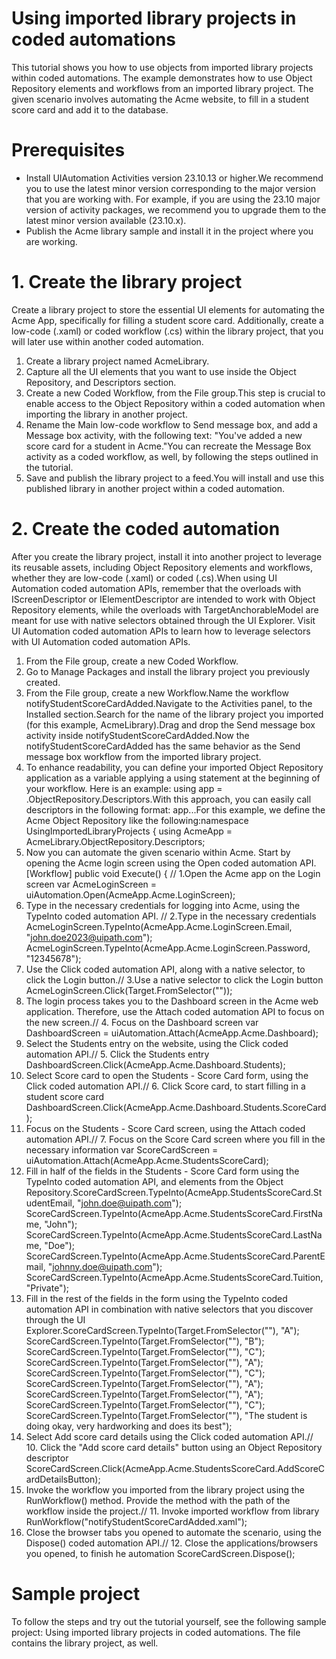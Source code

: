 ﻿# Using imported library projects in coded automations

This tutorial shows you how to use objects from imported library projects within coded
            automations. The example demonstrates how to use Object Repository elements and
            workflows from an imported library project. The given scenario involves automating the
            Acme website, to fill in a student score card and add it to the database.

# Prerequisites

* Install UIAutomation Activities version 23.10.13 or higher.We recommend you to use the latest minor version corresponding to the major version that you are working with. For example, if you are using the 23.10 major version of activity packages, we recommend you to upgrade them to the latest minor version available (23.10.x).
* Publish the Acme library sample and install it in the project where you are working.

# 1. Create the library project

Create a library project to store the essential UI elements for automating the Acme
                App, specifically for filling a student score card. Additionally, create a low-code
                    (.xaml) or coded workflow (.cs) within the
                library project, that you will later use within another coded automation.

1. Create a library project named AcmeLibrary.
2. Capture all the UI elements that you want to use inside the Object Repository, and Descriptors section.
3. Create a new Coded Workflow, from the File group.This step is crucial to enable access to the Object Repository within a coded automation when importing the library in another project.
4. Rename the Main low-code workflow to Send message box, and add a Message box activity, with the following text: "You've added a new score card for a student in Acme."You can recreate the Message Box activity as a coded workflow, as well, by following the steps outlined in the tutorial.
5. Save and publish the library project to a feed.You will install and use this published library in another project within a coded automation.

# 2. Create the coded automation

After you create the library project, install it into another project to leverage its
                reusable assets, including Object Repository elements and workflows, whether they
                are low-code (.xaml) or coded (.cs).When using UI Automation coded automation APIs,
                    remember that the overloads with IScreenDescriptor or
                        IElementDescriptor are intended to work with Object
                    Repository elements, while the overloads with
                        TargetAnchorableModel are meant for use with native
                    selectors obtained through the UI Explorer. Visit UI Automation coded automation APIs to
                    learn how to leverage selectors with UI Automation coded automation
                APIs.

1. From the File group, create a new Coded Workflow.
2. Go to Manage Packages and install the library project you previously created.
3. From the File group, create a new Workflow.Name the workflow notifyStudentScoreCardAdded.Navigate to the Activities panel, to the Installed section.Search for the name of the library project you imported (for this example, AcmeLibrary).Drag and drop the Send message box activity inside notifyStudentScoreCardAdded.Now the notifyStudentScoreCardAdded has the same behavior as the Send message box workflow from the imported library project.
4. To enhance readability, you can define your imported Object Repository application as a variable applying a using statement at the beginning of your workflow. Here is an example: using app = <ProjectName>.ObjectRepository.Descriptors.With this approach, you can easily call descriptors in the following format: app.<AppName>.<ScreenName>.<UiElementName>For this example, we define the Acme Object Repository like the following:namespace UsingImportedLibraryProjects { using AcmeApp = AcmeLibrary.ObjectRepository.Descriptors;
5. Now you can automate the given scenario within Acme. Start by opening the Acme login screen using the Open coded automation API. [Workflow] public void Execute() { // 1.Open the Acme app on the Login screen var AcmeLoginScreen = uiAutomation.Open(AcmeApp.Acme.LoginScreen);
6. Type in the necessary credentials for logging into Acme, using the TypeInto coded automation API. // 2.Type in the necessary credentials AcmeLoginScreen.TypeInto(AcmeApp.Acme.LoginScreen.Email, "john.doe2023@uipath.com"); AcmeLoginScreen.TypeInto(AcmeApp.Acme.LoginScreen.Password, "12345678");
7. Use the Click coded automation API, along with a native selector, to click the Login button.// 3.Use a native selector to click the Login button AcmeLoginScreen.Click(Target.FromSelector("<webctrl tag='BUTTON' type='submit'/>"));
8. The login process takes you to the Dashboard screen in the Acme web application. Therefore, use the Attach coded automation API to focus on the new screen.// 4. Focus on the Dashboard screen var DashboardScreen = uiAutomation.Attach(AcmeApp.Acme.Dashboard);
9. Select the Students entry on the website, using the Click coded automation API.// 5. Click the Students entry DashboardScreen.Click(AcmeApp.Acme.Dashboard.Students);
10. Select Score card to open the Students - Score Card form, using the Click coded automation API.// 6. Click Score card, to start filling in a student score card DashboardScreen.Click(AcmeApp.Acme.Dashboard.Students.ScoreCard);
11. Focus on the Students - Score Card screen, using the Attach coded automation API.// 7. Focus on the Score Card screen where you fill in the necessary information var ScoreCardScreen = uiAutomation.Attach(AcmeApp.Acme.StudentsScoreCard);
12. Fill in half of the fields in the Students - Score Card form using the TypeInto coded automation API, and elements from the Object Repository.ScoreCardScreen.TypeInto(AcmeApp.StudentsScoreCard.StudentEmail, "john.doe@uipath.com"); ScoreCardScreen.TypeInto(AcmeApp.Acme.StudentsScoreCard.FirstName, "John"); ScoreCardScreen.TypeInto(AcmeApp.Acme.StudentsScoreCard.LastName, "Doe"); ScoreCardScreen.TypeInto(AcmeApp.Acme.StudentsScoreCard.ParentEmail, "johnny.doe@uipath.com"); ScoreCardScreen.TypeInto(AcmeApp.Acme.StudentsScoreCard.Tuition, "Private");
13. Fill in the rest of the fields in the form using the TypeInto coded automation API in combination with native selectors that you discover through the UI Explorer.ScoreCardScreen.TypeInto(Target.FromSelector("<webctrl id='mathematics' tag='INPUT' />"), "A"); ScoreCardScreen.TypeInto(Target.FromSelector("<webctrl id='physics' tag='INPUT' />"), "B"); ScoreCardScreen.TypeInto(Target.FromSelector("<webctrl id='biology' tag='INPUT' />"), "C"); ScoreCardScreen.TypeInto(Target.FromSelector("<webctrl id='chemistry' tag='INPUT' />"), "A"); ScoreCardScreen.TypeInto(Target.FromSelector("<webctrl id='geography' tag='INPUT' />"), "C"); ScoreCardScreen.TypeInto(Target.FromSelector("<webctrl id='history' tag='INPUT' />"), "A"); ScoreCardScreen.TypeInto(Target.FromSelector("<webctrl id='english' tag='INPUT' />"), "A"); ScoreCardScreen.TypeInto(Target.FromSelector("<webctrl id='computer Science' tag='INPUT' />"), "C"); ScoreCardScreen.TypeInto(Target.FromSelector("<webctrl id='professorComments' tag='INPUT' />"), "The student is doing okay, very hardworking and does its best");
14. Select Add score card details using the Click coded automation API.// 10. Click the "Add score card details" button using an Object Repository descriptor ScoreCardScreen.Click(AcmeApp.Acme.StudentsScoreCard.AddScoreCardDetailsButton);
15. Invoke the workflow you imported from the library project using the RunWorkflow() method. Provide the method with the path of the workflow inside the project.// 11. Invoke imported workflow from library RunWorkflow("notifyStudentScoreCardAdded.xaml");
16. Close the browser tabs you opened to automate the scenario, using the Dispose() coded automation API.// 12. Close the applications/browsers you opened, to finish he automation ScoreCardScreen.Dispose();

# Sample project

To follow the steps and try out the tutorial yourself, see the following sample
                project: Using imported library projects in coded
                    automations. The file contains the library project, as well.
